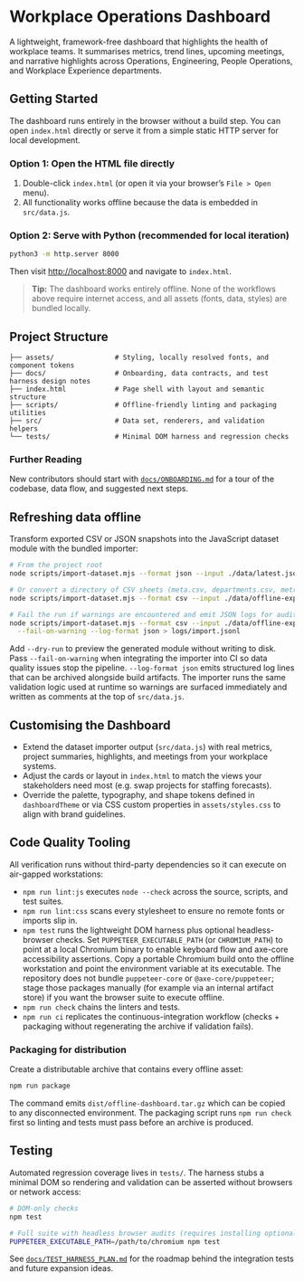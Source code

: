 # Workplace Operations Dashboard

A lightweight, framework-free dashboard that highlights the health of workplace teams. It
summarises metrics, trend lines, upcoming meetings, and narrative highlights across
Operations, Engineering, People Operations, and Workplace Experience departments.

## Getting Started

The dashboard runs entirely in the browser without a build step. You can open `index.html`
directly or serve it from a simple static HTTP server for local development.

### Option 1: Open the HTML file directly

1. Double-click `index.html` (or open it via your browser’s `File > Open` menu).
2. All functionality works offline because the data is embedded in `src/data.js`.

### Option 2: Serve with Python (recommended for local iteration)

```bash
python3 -m http.server 8000
```

Then visit [http://localhost:8000](http://localhost:8000) and navigate to
`index.html`.

> **Tip:** The dashboard works entirely offline. None of the workflows above require internet
> access, and all assets (fonts, data, styles) are bundled locally.

## Project Structure

```
├── assets/               # Styling, locally resolved fonts, and component tokens
├── docs/                 # Onboarding, data contracts, and test harness design notes
├── index.html            # Page shell with layout and semantic structure
├── scripts/              # Offline-friendly linting and packaging utilities
├── src/                  # Data set, renderers, and validation helpers
└── tests/                # Minimal DOM harness and regression checks
```

### Further Reading

New contributors should start with [`docs/ONBOARDING.md`](docs/ONBOARDING.md) for a tour of
the codebase, data flow, and suggested next steps.

## Refreshing data offline

Transform exported CSV or JSON snapshots into the JavaScript dataset module with the
bundled importer:

```bash
# From the project root
node scripts/import-dataset.mjs --format json --input ./data/latest.json

# Or convert a directory of CSV sheets (meta.csv, departments.csv, metrics.csv, etc.)
node scripts/import-dataset.mjs --format csv --input ./data/offline-export

# Fail the run if warnings are encountered and emit JSON logs for auditing
node scripts/import-dataset.mjs --format csv --input ./data/offline-export \
  --fail-on-warning --log-format json > logs/import.jsonl
```

Add `--dry-run` to preview the generated module without writing to disk. Pass
`--fail-on-warning` when integrating the importer into CI so data quality issues stop the
pipeline. `--log-format json` emits structured log lines that can be archived alongside
build artifacts. The importer runs the same validation logic used at runtime so warnings
are surfaced immediately and written as comments at the top of `src/data.js`.

## Customising the Dashboard

* Extend the dataset importer output (`src/data.js`) with real metrics, project summaries,
  highlights, and meetings from your workplace systems.
* Adjust the cards or layout in `index.html` to match the views your stakeholders need
  most (e.g. swap projects for staffing forecasts).
* Override the palette, typography, and shape tokens defined in `dashboardTheme` or via
  CSS custom properties in `assets/styles.css` to align with brand guidelines.


## Code Quality Tooling

All verification runs without third-party dependencies so it can execute on air-gapped
workstations:

* `npm run lint:js` executes `node --check` across the source, scripts, and test suites.
* `npm run lint:css` scans every stylesheet to ensure no remote fonts or imports slip in.
* `npm test` runs the lightweight DOM harness plus optional headless-browser checks. Set
  `PUPPETEER_EXECUTABLE_PATH` (or `CHROMIUM_PATH`) to point at a local Chromium binary to
  enable keyboard flow and axe-core accessibility assertions. Copy a portable Chromium
  build onto the offline workstation and point the environment variable at its executable.
  The repository does not bundle `puppeteer-core` or `@axe-core/puppeteer`; stage those
  packages manually (for example via an internal artifact store) if you want the browser
  suite to execute offline.
* `npm run check` chains the linters and tests.
* `npm run ci` replicates the continuous-integration workflow (checks + packaging without
  regenerating the archive if validation fails).

### Packaging for distribution

Create a distributable archive that contains every offline asset:

```bash
npm run package
```

The command emits `dist/offline-dashboard.tar.gz` which can be copied to any disconnected
environment. The packaging script runs `npm run check` first so linting and tests must
pass before an archive is produced.

## Testing

Automated regression coverage lives in `tests/`. The harness stubs a minimal DOM so rendering
and validation can be asserted without browsers or network access:

```bash
# DOM-only checks
npm test

# Full suite with headless browser audits (requires installing optional dev dependencies)
PUPPETEER_EXECUTABLE_PATH=/path/to/chromium npm test
```

See [`docs/TEST_HARNESS_PLAN.md`](docs/TEST_HARNESS_PLAN.md) for the roadmap behind the
integration tests and future expansion ideas.
